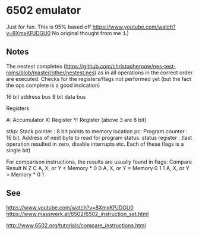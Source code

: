 # 6502 emulator

Just for fun.
This is 95% based off https://www.youtube.com/watch?v=8XmxKPJDGU0
No original thought from me :L)

## Notes

The nestest completes (https://github.com/christopherpow/nes-test-roms/blob/master/other/nestest.nes) as in all operations
in the correct order are executed. Checks for the registers/flags not performed yet (but the fact the ops complete is a good 
indication)

16 bit address bus
8 bit data bus

Registers

A: Accumulator
X: Register
Y: Register
(above 3 are 8 bit)

stkp: Stack pointer : 8 bit points to memory location
pc: Program counter : 16 bit. Address of next byte to read for program
status: status register  :  (last operation resulted in zero, disable interrupts etc. Each of these flags is a single bit)


For comparison instructions, the results are usually found in flags:
Compare Result	    N	Z	C
A, X, or Y < Memory	*	0	0
A, X, or Y = Memory	0	1	1
A, X, or Y > Memory	*	0	1



## See

https://www.youtube.com/watch?v=8XmxKPJDGU0
https://www.masswerk.at/6502/6502_instruction_set.html

http://www.6502.org/tutorials/compare_instructions.html
